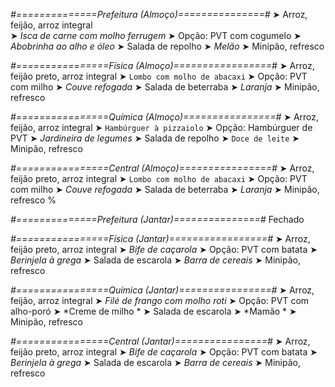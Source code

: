 
*#==============Prefeitura (Almoço)===============#*
➤ Arroz, feijão, arroz integral  
➤ *Isca de carne com molho ferrugem*
➤ Opção: PVT com cogumelo
➤ *Abobrinha ao alho e óleo*
➤ Salada de repolho
➤ *Melão*
➤ Minipão, refresco

*#================Física (Almoço)=================#*
➤ Arroz, feijão preto, arroz integral
➤ `Lombo com molho de abacaxi`
➤ Opção: PVT com milho
➤ *Couve refogada*
➤ Salada de beterraba
➤ *Laranja*
➤ Minipão, refresco

*#================Química (Almoço)================#*
➤ Arroz, feijão, arroz integral
➤ `Hambúrguer à pizzaiolo`
➤ Opção: Hambúrguer de PVT 
➤ *Jardineira de legumes*
➤ Salada de repolho
➤ `Doce de leite`
➤ Minipão, refresco

*#================Central (Almoço)================#*
➤ Arroz, feijão preto, arroz integral
➤ `Lombo com molho de abacaxi`
➤ Opção: PVT com milho
➤ *Couve refogada*
➤ Salada de beterraba
➤ *Laranja*
➤ Minipão, refresco
%

*#==============Prefeitura (Jantar)===============#*
Fechado

*#================Física (Jantar)=================#*
➤ Arroz, feijão preto, arroz integral
➤ *Bife de caçarola*
➤ Opção: PVT com batata
➤ *Berinjela à grega*
➤ Salada de escarola
➤ *Barra de cereais*
➤ Minipão, refresco

*#================Química (Jantar)================#*
➤ Arroz, feijão, arroz integral
➤ *Filé de frango com molho roti*
➤ Opção: PVT com alho-poró
➤ *Creme de milho *
➤ Salada de escarola 
➤ *Mamão *
➤ Minipão, refresco

*#================Central (Jantar)================#*
➤ Arroz, feijão preto, arroz integral
➤ *Bife de caçarola*
➤ Opção: PVT com batata
➤ *Berinjela à grega*
➤ Salada de escarola
➤ *Barra de cereais*
➤ Minipão, refresco
